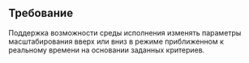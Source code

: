 ## Требование
Поддержка возможности среды исполнения изменять параметры масштабирования вверх или вниз в режиме приближенном к реальному времени на основании заданных критериев. 
